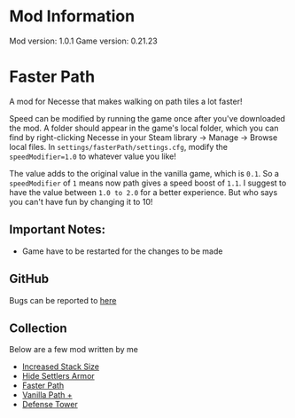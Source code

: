 # Mod Information
Mod version: 1.0.1
Game version: 0.21.23

# Faster Path

A mod for Necesse that makes walking on path tiles a lot faster!

Speed can be modified by running the game once after you've downloaded the mod.
A folder should appear in the game's local folder,
which you can find by right-clicking Necesse in your Steam library &rarr; Manage &rarr; Browse local files.
In `settings/fasterPath/settings.cfg`, modify the `speedModifier=1.0` to whatever value you like!

The value adds to the original value in the vanilla game, which is `0.1`.
So a `speedModifier` of `1` means now path gives a speed boost of `1.1`.
I suggest to have the value between `1.0 to 2.0` for a better experience.
But who says you can't have fun by changing it to 10!

## Important Notes:

- Game have to be restarted for the changes to be made

## GitHub
Bugs can be reported to [here](https://github.com/dianchia/FasterPath/issues)


## Collection
Below are a few mod written by me
- [Increased Stack Size](https://github.com/dianchia/IncreasedStackSize)
- [Hide Settlers Armor](https://github.com/dianchia/HideSettlersArmor)
- [Faster Path](https://github.com/dianchia/FasterPath)
- [Vanilla Path +](https://github.com/dianchia/VanillaPathPlus)
- [Defense Tower](https://github.com/dianchia/DefenseTower)
